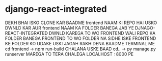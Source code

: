 # django-react-integrated

DEKH BHAI ISKO CLONE KAR BAADME frontend NAAM KI REPO HAI USKO DWNLD KAR AUR 
frontend NAAM KA FOLDER BANEGA  JAB YE DJNAGO-REACT-INTEGRATED DWNLD KAREGA 
TO WO FRONTEND WALI REPO KA FOLDER BANEGA FRONTEND TO WO FOLDER NA SIDHE ISKE FRONTEND KE FOLDER KO UDAKE USKI JAGAH RAKH DENA 
BAADME TERMINAL ME
cd frontend -> npm run-build CHALANA USKE BAAD cd.. -> py manage.py runserver 
MAREGA TO TERA CHALEGA LOCALHOST : 8000 PE
